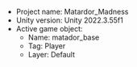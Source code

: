 <!-- UNITY CODE ASSIST INSTRUCTIONS START -->
- Project name: Matardor_Madness
- Unity version: Unity 2022.3.55f1
- Active game object:
  - Name: matador_base
  - Tag: Player
  - Layer: Default
<!-- UNITY CODE ASSIST INSTRUCTIONS END -->